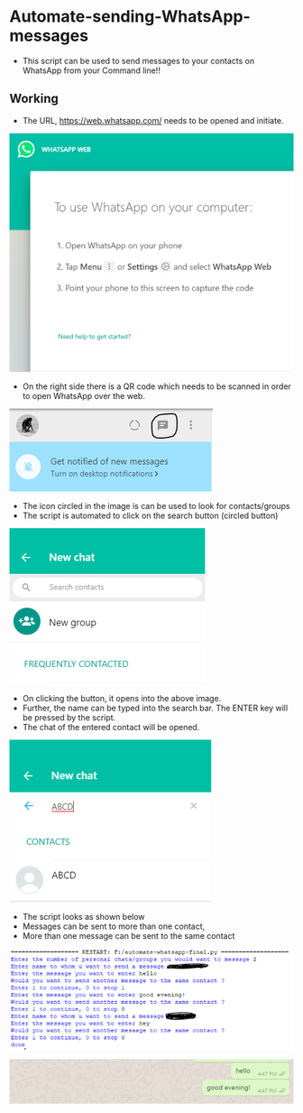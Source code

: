 # Automate-sending-WhatsApp-messages

- This script can be used to send messages to your contacts on WhatsApp from your Command line!!

## Working ##
- The URL, https://web.whatsapp.com/ needs to be opened and initiate.

![Image](qrcode.PNG)

- On the right side there is a QR code which needs to be scanned in order to open WhatsApp over the web.

![Image](search.PNG)

- The icon circled in the image is can be used to look for contacts/groups
- The script is automated to click on the search button (circled button)

![Image](frequent.PNG)

- On clicking the button, it opens into the above image.
- Further, the name can be typed into the search bar. The ENTER key will be pressed by the script.
- The chat of the entered contact will be opened.

![Image](abcd.PNG)

- The script looks as shown below
- Messages can be sent to more than one contact, 
- More than one message can be sent to the same contact

![Image](script.PNG)

![Image](confirm.png)
